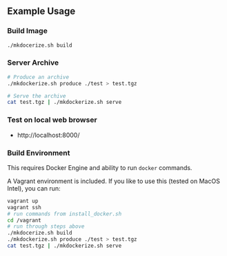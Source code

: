 
## Example Usage

### Build Image

```bash
./mkdocerize.sh build
```

### Server Archive

```bash
# Produce an archive
./mkdockerize.sh produce ./test > test.tgz

# Serve the archive
cat test.tgz | ./mkdockerize.sh serve 
```

### Test on local web browser

* http://localhost:8000/


### Build Environment

This requires Docker Engine and ability to run `docker` commands. 

A Vagrant environment is included.  If you like to use this (tested on MacOS Intel), you can run:

```bash
vagrant up
vagrant ssh 
# run commands from install_docker.sh
cd /vagrant
# run through steps above
./mkdocerize.sh build
./mkdockerize.sh produce ./test > test.tgz
cat test.tgz | ./mkdockerize.sh serve
```